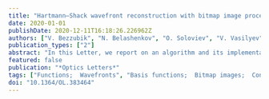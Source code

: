 ```yaml
---
title: "Hartmann–Shack wavefront reconstruction with bitmap image processing"
date: 2020-01-01
publishDate: 2020-12-11T16:18:26.226962Z
authors: ["V. Bezzubik", "N. Belashenkov", "O. Soloviev", "V. Vasilyev", "G. Vdovin"]
publication_types: ["2"]
abstract: "In this Letter, we report on an algorithm and its implementation to reconstruct the wavefront as a continuous function from a bitmap image of the Hartmann–Shack pattern. The approach works with arbitrary raster geometry and does not require explicit spot definition and phase unwrapping. The system matrix, defining the coefficients of wavefront decomposition in the system of basis functions, is obtained as a result of a series of convolutions and thresholding operations on the reference and sample images. © 2020 Optical Society of America"
featured: false
publication: "*Optics Letters*"
tags: ["Functions;  Wavefronts", "Basis functions;  Bitmap images;  Continuous functions;  Hartmann;  Phase unwrapping;  System matrices;  Thresholding;  Wave front reconstruction", "Image reconstruction", "algorithm;  article;  decomposition;  geometry;  image processing"]
doi: "10.1364/OL.383464"
---
```



